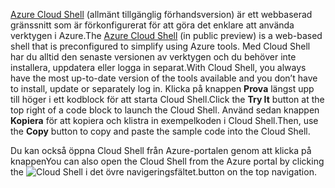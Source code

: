 <span data-ttu-id="829d7-101">[Azure Cloud Shell](https://docs.microsoft.com/azure/cloud-shell/quickstart) (allmänt tillgänglig förhandsversion) är ett webbaserad gränssnitt som är förkonfigurerat för att göra det enklare att använda verktygen i Azure.</span><span class="sxs-lookup"><span data-stu-id="829d7-101">The [Azure Cloud Shell](https://docs.microsoft.com/azure/cloud-shell/quickstart) (in public preview) is a web-based shell that is preconfigured to simplify using Azure tools.</span></span> <span data-ttu-id="829d7-102">Med Cloud Shell har du alltid den senaste versionen av verktygen och du behöver inte installera, uppdatera eller logga in separat.</span><span class="sxs-lookup"><span data-stu-id="829d7-102">With Cloud Shell, you always have the most up-to-date version of the tools available and you don’t have to install, update or separately log in.</span></span> <span data-ttu-id="829d7-103">Klicka på knappen **Prova** längst upp till höger i ett kodblock för att starta Cloud Shell.</span><span class="sxs-lookup"><span data-stu-id="829d7-103">Click the **Try It** button at the top right of a code block to launch the Cloud Shell.</span></span> <span data-ttu-id="829d7-104">Använd sedan knappen **Kopiera** för att kopiera och klistra in exempelkoden i Cloud Shell.</span><span class="sxs-lookup"><span data-stu-id="829d7-104">Then, use the **Copy** button to copy and paste the sample code into the Cloud Shell.</span></span>

<span data-ttu-id="829d7-105">Du kan också öppna Cloud Shell från Azure-portalen genom att klicka på knappen</span><span class="sxs-lookup"><span data-stu-id="829d7-105">You can also open the Cloud Shell from the Azure portal by clicking the</span></span> ![Cloud Shell](../media/cloud-shell-try-it/cs-button.png) <span data-ttu-id="829d7-107">i det övre navigeringsfältet.</span><span class="sxs-lookup"><span data-stu-id="829d7-107">button on the top navigation.</span></span>




